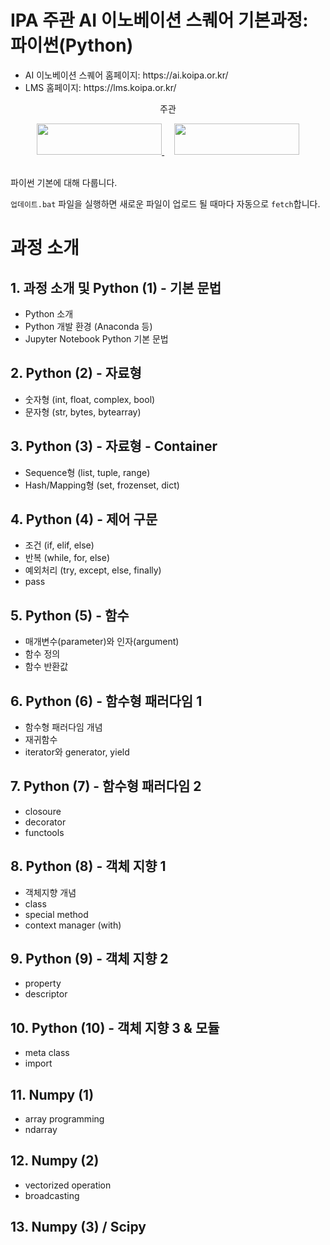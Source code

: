 <h1 text-align='center'>IPA 주관 AI 이노베이션 스퀘어 기본과정: 파이썬(Python)</h1>
<ul>
  <li>AI 이노베이션 스퀘어 홈페이지: https://ai.koipa.or.kr/</li>
  <li>LMS 홈페이지: https://lms.koipa.or.kr/</li>
</ul>

<div align="center">
  <p>
    주관
  </p>
  <a href='https://www.msit.go.kr/web/main/main.do'>
    <img src='https://ifh.cc/g/roAFV.jpg' width="200" height="50" />
  </a>
  &nbsp;&nbsp;&nbsp;
  <a href='https://lms.koipa.or.kr/'>
    <img src='https://ifh.cc/g/2rcgq.png' width="200" height="50" />
  </a>
</div>
<br/>

파이썬 기본에 대해 다룹니다.

`업데이트.bat` 파일을 실행하면 새로운 파일이 업로드 될 때마다 자동으로 `fetch`합니다.

# 과정 소개
## 1. 과정 소개 및 Python (1) - 기본 문법
- Python 소개 
- Python 개발 환경 (Anaconda 등) 
- Jupyter Notebook Python 기본 문법

## 2. Python (2) - 자료형
- 숫자형 (int, float, complex, bool) 
- 문자형 (str, bytes, bytearray)

## 3. Python (3) - 자료형 - Container
- Sequence형 (list, tuple, range)
- Hash/Mapping형 (set, frozenset, dict)

## 4. Python (4) - 제어 구문
- 조건 (if, elif, else)
- 반복 (while, for, else)
- 예외처리 (try, except, else, finally)
- pass

## 5. Python (5) - 함수
- 매개변수(parameter)와 인자(argument)
- 함수 정의 
- 함수 반환값

## 6. Python (6) - 함수형 패러다임 1
- 함수형 패러다임 개념 
- 재귀함수
- iterator와 generator, yield

## 7. Python (7) - 함수형 패러다임 2
- closoure
- decorator
- functools

## 8. Python (8) - 객체 지향 1
- 객체지향 개념
- class
- special method
- context manager (with)

## 9. Python (9) - 객체 지향 2
- property
- descriptor

## 10. Python (10) - 객체 지향 3 & 모듈
- meta class
- import

## 11. Numpy (1)
- array programming
- ndarray

## 12. Numpy (2)
- vectorized operation
- broadcasting

## 13. Numpy (3) / Scipy
